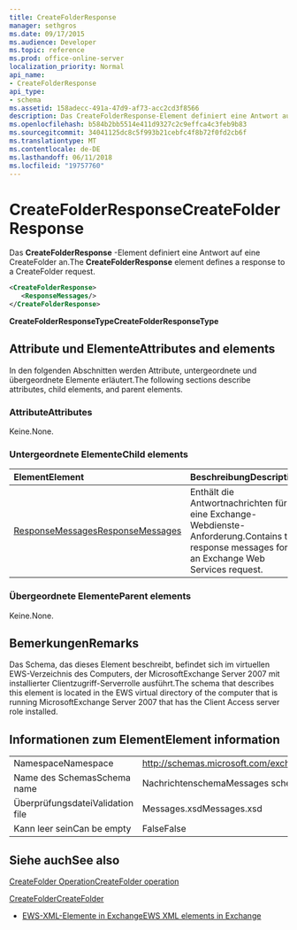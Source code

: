 ```yaml
---
title: CreateFolderResponse
manager: sethgros
ms.date: 09/17/2015
ms.audience: Developer
ms.topic: reference
ms.prod: office-online-server
localization_priority: Normal
api_name:
- CreateFolderResponse
api_type:
- schema
ms.assetid: 158adecc-491a-47d9-af73-acc2cd3f8566
description: Das CreateFolderResponse-Element definiert eine Antwort auf eine CreateFolder an.
ms.openlocfilehash: b584b2bb5514e411d9327c2c9effca4c3feb9b83
ms.sourcegitcommit: 34041125dc8c5f993b21cebfc4f8b72f0fd2cb6f
ms.translationtype: MT
ms.contentlocale: de-DE
ms.lasthandoff: 06/11/2018
ms.locfileid: "19757760"
---
```

# <a name="createfolderresponse"></a><span data-ttu-id="66e2b-103">CreateFolderResponse</span><span class="sxs-lookup"><span data-stu-id="66e2b-103">CreateFolderResponse</span></span>

<span data-ttu-id="66e2b-104">Das **CreateFolderResponse** -Element definiert eine Antwort auf eine CreateFolder an.</span><span class="sxs-lookup"><span data-stu-id="66e2b-104">The **CreateFolderResponse** element defines a response to a CreateFolder request.</span></span> 
  
```xml
<CreateFolderResponse>
   <ResponseMessages/>
</CreateFolderResponse>
```

 <span data-ttu-id="66e2b-105">**CreateFolderResponseType**</span><span class="sxs-lookup"><span data-stu-id="66e2b-105">**CreateFolderResponseType**</span></span>
## <a name="attributes-and-elements"></a><span data-ttu-id="66e2b-106">Attribute und Elemente</span><span class="sxs-lookup"><span data-stu-id="66e2b-106">Attributes and elements</span></span>

<span data-ttu-id="66e2b-107">In den folgenden Abschnitten werden Attribute, untergeordnete und übergeordnete Elemente erläutert.</span><span class="sxs-lookup"><span data-stu-id="66e2b-107">The following sections describe attributes, child elements, and parent elements.</span></span>
  
### <a name="attributes"></a><span data-ttu-id="66e2b-108">Attribute</span><span class="sxs-lookup"><span data-stu-id="66e2b-108">Attributes</span></span>

<span data-ttu-id="66e2b-109">Keine.</span><span class="sxs-lookup"><span data-stu-id="66e2b-109">None.</span></span>
  
### <a name="child-elements"></a><span data-ttu-id="66e2b-110">Untergeordnete Elemente</span><span class="sxs-lookup"><span data-stu-id="66e2b-110">Child elements</span></span>

|<span data-ttu-id="66e2b-111">**Element**</span><span class="sxs-lookup"><span data-stu-id="66e2b-111">**Element**</span></span>|<span data-ttu-id="66e2b-112">**Beschreibung**</span><span class="sxs-lookup"><span data-stu-id="66e2b-112">**Description**</span></span>|
|:-----|:-----|
|[<span data-ttu-id="66e2b-113">ResponseMessages</span><span class="sxs-lookup"><span data-stu-id="66e2b-113">ResponseMessages</span></span>](responsemessages.md) <br/> |<span data-ttu-id="66e2b-114">Enthält die Antwortnachrichten für eine Exchange-Webdienste-Anforderung.</span><span class="sxs-lookup"><span data-stu-id="66e2b-114">Contains the response messages for an Exchange Web Services request.</span></span>  <br/> |
   
### <a name="parent-elements"></a><span data-ttu-id="66e2b-115">Übergeordnete Elemente</span><span class="sxs-lookup"><span data-stu-id="66e2b-115">Parent elements</span></span>

<span data-ttu-id="66e2b-116">Keine.</span><span class="sxs-lookup"><span data-stu-id="66e2b-116">None.</span></span>
  
## <a name="remarks"></a><span data-ttu-id="66e2b-117">Bemerkungen</span><span class="sxs-lookup"><span data-stu-id="66e2b-117">Remarks</span></span>

<span data-ttu-id="66e2b-118">Das Schema, das dieses Element beschreibt, befindet sich im virtuellen EWS-Verzeichnis des Computers, der MicrosoftExchange Server 2007 mit installierter Clientzugriff-Serverrolle ausführt.</span><span class="sxs-lookup"><span data-stu-id="66e2b-118">The schema that describes this element is located in the EWS virtual directory of the computer that is running MicrosoftExchange Server 2007 that has the Client Access server role installed.</span></span>
  
## <a name="element-information"></a><span data-ttu-id="66e2b-119">Informationen zum Element</span><span class="sxs-lookup"><span data-stu-id="66e2b-119">Element information</span></span>

|||
|:-----|:-----|
|<span data-ttu-id="66e2b-120">Namespace</span><span class="sxs-lookup"><span data-stu-id="66e2b-120">Namespace</span></span>  <br/> |http://schemas.microsoft.com/exchange/services/2006/messages  <br/> |
|<span data-ttu-id="66e2b-121">Name des Schemas</span><span class="sxs-lookup"><span data-stu-id="66e2b-121">Schema name</span></span>  <br/> |<span data-ttu-id="66e2b-122">Nachrichtenschema</span><span class="sxs-lookup"><span data-stu-id="66e2b-122">Messages schema</span></span>  <br/> |
|<span data-ttu-id="66e2b-123">Überprüfungsdatei</span><span class="sxs-lookup"><span data-stu-id="66e2b-123">Validation file</span></span>  <br/> |<span data-ttu-id="66e2b-124">Messages.xsd</span><span class="sxs-lookup"><span data-stu-id="66e2b-124">Messages.xsd</span></span>  <br/> |
|<span data-ttu-id="66e2b-125">Kann leer sein</span><span class="sxs-lookup"><span data-stu-id="66e2b-125">Can be empty</span></span>  <br/> |<span data-ttu-id="66e2b-126">False</span><span class="sxs-lookup"><span data-stu-id="66e2b-126">False</span></span>  <br/> |
   
## <a name="see-also"></a><span data-ttu-id="66e2b-127">Siehe auch</span><span class="sxs-lookup"><span data-stu-id="66e2b-127">See also</span></span>



[<span data-ttu-id="66e2b-128">CreateFolder Operation</span><span class="sxs-lookup"><span data-stu-id="66e2b-128">CreateFolder operation</span></span>](createfolder-operation.md)
  
[<span data-ttu-id="66e2b-129">CreateFolder</span><span class="sxs-lookup"><span data-stu-id="66e2b-129">CreateFolder</span></span>](createfolder.md)


- [<span data-ttu-id="66e2b-130">EWS-XML-Elemente in Exchange</span><span class="sxs-lookup"><span data-stu-id="66e2b-130">EWS XML elements in Exchange</span></span>](ews-xml-elements-in-exchange.md)

